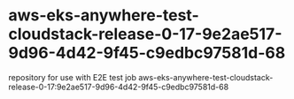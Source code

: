# aws-eks-anywhere-test-cloudstack-release-0-17-9e2ae517-9d96-4d42-9f45-c9edbc97581d-68
repository for use with E2E test job aws-eks-anywhere-test-cloudstack-release-0-17:9e2ae517-9d96-4d42-9f45-c9edbc97581d-68
